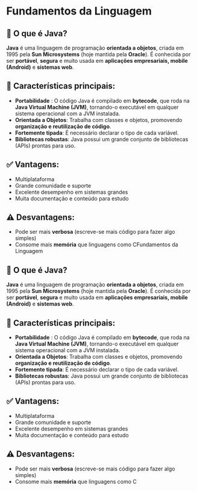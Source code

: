 # Fundamentos da Linguagem

## 🧠 **O que é Java?**

**Java** é uma linguagem de programação **orientada a objetos**, criada em 1995 pela **Sun Microsystems** (hoje mantida pela **Oracle**). É conhecida por ser **portável**, **segura** e muito usada em **aplicações empresariais, mobile (Android)** e **sistemas web**.

## 🔑 **Características principais:**

- **Portabilidade** : O código Java é compilado em **bytecode**, que roda na **Java Virtual Machine (JVM)**, tornando-o executável em qualquer sistema operacional com a JVM instalada.
- **Orientada a Objetos**: Trabalha com classes e objetos, promovendo **organização e reutilização de código**.
- **Fortemente tipada**: É necessário declarar o tipo de cada variável.
- **Bibliotecas robustas**: Java possui um grande conjunto de bibliotecas (APIs) prontas para uso.

## ✅ **Vantagens:**

- Multiplataforma
- Grande comunidade e suporte
- Excelente desempenho em sistemas grandes
- Muita documentação e conteúdo para estudo

## ⚠️ **Desvantagens:**

- Pode ser mais **verbosa** (escreve-se mais código para fazer algo simples)
- Consome mais **memória** que linguagens como CFundamentos da Linguagem

## 🧠 **O que é Java?**

**Java** é uma linguagem de programação **orientada a objetos**, criada em 1995 pela **Sun Microsystems** (hoje mantida pela **Oracle**). É conhecida por ser **portável**, **segura** e muito usada em **aplicações empresariais, mobile (Android)** e **sistemas web**.

## 🔑 **Características principais:**

- **Portabilidade** : O código Java é compilado em **bytecode**, que roda na **Java Virtual Machine (JVM)**, tornando-o executável em qualquer sistema operacional com a JVM instalada.
- **Orientada a Objetos**: Trabalha com classes e objetos, promovendo **organização e reutilização de código**.
- **Fortemente tipada**: É necessário declarar o tipo de cada variável.
- **Bibliotecas robustas**: Java possui um grande conjunto de bibliotecas (APIs) prontas para uso.

## ✅ **Vantagens:**

- Multiplataforma
- Grande comunidade e suporte
- Excelente desempenho em sistemas grandes
- Muita documentação e conteúdo para estudo

## ⚠️ **Desvantagens:**

- Pode ser mais **verbosa** (escreve-se mais código para fazer algo simples)
- Consome mais **memória** que linguagens como C
